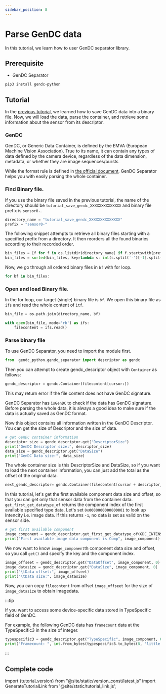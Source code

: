 ```yaml
---
sidebar_position: 8
---
```


# Parse GenDC data

In this tutorial, we learn how to user GenDC separator library.

## Prerequisite
 
* GenDC Separator

```bash
pip3 install gendc-python
```

## Tutorial

In the [previous tutorial](save-gendc), we learned how to save GenDC data into a binary file. Now, we will load the data, parse the container, and retrieve some information about the sensor from its descriptor.

### GenDC

GenDC, or Generic Data Container, is defined by the EMVA (European Machine Vision Association). True to its name, it can contain any types of data defined by the camera device, regardless of the data dimension, metadata, or whether they are image sequences/bursts. 

While the format rule is defined in [the official document](https://www.emva.org/wp-content/uploads/GenICam_GenDC_v1_1.pdf), GenDC Separator helps you with easily parsing the whole container.


### Find Binary file.   

If you use the binary file saved in the previous tutorial, the name of the directory should be `tutorial_save_gendc_XXXXXXXXXXXXXX` and binary file prefix is `sensor0-`.

```python
directory_name = "tutorial_save_gendc_XXXXXXXXXXXXXX"
prefix = "sensor0-"
```

The following snippet attempts to retrieve all binary files starting with a specified prefix from a directory. It then reorders all the found binaries according to their recorded order.

```python
bin_files = [f for f in os.listdir(directory_name) if f.startswith(prefix) and f.endswith(".bin")]
bin_files = sorted(bin_files, key=lambda s: int(s.split('-')[-1].split('.')[0]))
```

Now, we go through all ordered binary files in `bf` with for loop.

```python
for bf in bin_files:
```

### Open and load Binary file.  

In the for loop, our target (single) binary file is `bf`. We open this binary file as `ifs` and read the whole content of `itf`.

```python
bin_file = os.path.join(directory_name, bf)

with open(bin_file, mode='rb') as ifs:
    filecontent = ifs.read()
```

### Parse binary file

To use GenDC Separator, you need to import the module first.

```python
from  gendc_python.gendc_separator import descriptor as gendc
```

Then you can attempt to create gendc_descriptor object with `Container` as follows:
```python
gendc_descriptor = gendc.Container(filecontent[cursor:])
``` 

This may return error if the file content does not have GenDC signature.

GenDC Separator has `isGenDC` to check if the data has GenDC signature. Before parsing the whole data, it is always a good idea to make sure if the data is actually saved as GenDC format.

Now this object contains all information written in the GenDC Descriptor. You can get the size of Descriptor and the size of data. 
```python
# get GenDC container information
descriptor_size = gendc_descriptor.get("DescriptorSize")
print("GenDC Descriptor size:", descriptor_size)
data_size = gendc_descriptor.get("DataSize")
print("GenDC Data size:", data_size)
```

The whole container size is this DescriptorSize and DataSize, so if you want to load the next container information, you can just add the total as the offset of the original data.
```python
next_gendc_descriptor= gendc.Container(filecontent[cursor + descriptor_size + data_size:])
```

In this tutorial, let's get the first available component data size and offset, so that you can get only that sensor data from the container data. `get_first_get_datatype_of` returns the component index of the first available specified type data. Let's set `0x0000000000000001` to look up Intencity i.e. image data. If this returns `-1`, no data is set as valid on the sensor side.

```python
# get first available component
image_component = gendc_descriptor.get_first_get_datatype_of(GDC_INTENSITY)
print("First available image data component is Comp", image_component)
```

We now want to know `image_component`th component data size and offset, so you call `get()` and specify the key and the component index.

```python
image_offseet = gendc_descriptor.get("DataOffset", image_component, 0)
image_datasize = gendc_descriptor.get("DataSize", image_component, 0)
print("\tData offset:", image_offseet)
print("\tData size:", image_datasize)
```

Now, you can copy `filecontent` from offset `image_offseet` for the size of `image_datasize` to obtain imagedata.


:::tip

If you want to access some device-specific data stored in TypeSpecific field of GenDC. 

For example, the following GenDC data has `framecount` data at the TypeSpecific3 in the size of integer.

```python
typespecific3 = gendc_descriptor.get("TypeSpecific", image_component, 0)[2]
print("Framecount: ", int.from_bytes(typespecific3.to_bytes(8, 'little')[0:4], "little"))          
```
:::



## Complete code

import {tutorial_version} from "@site/static/version_const/latest.js"
import GenerateTutorialLink from '@site/static/tutorial_link.js';

<GenerateTutorialLink language="python" tag={tutorial_version} tutorialfile="tutorial5_parse_gendc_data" />
